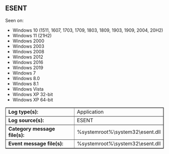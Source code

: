## ESENT

Seen on:
* Windows 10 (1511, 1607, 1703, 1709, 1803, 1809, 1903, 1909, 2004, 20H2)
* Windows 11 (21H2)
* Windows 2000
* Windows 2003
* Windows 2008
* Windows 2012
* Windows 2016
* Windows 2019
* Windows 7
* Windows 8.0
* Windows 8.1
* Windows Vista
* Windows XP 32-bit
* Windows XP 64-bit

<table border="1" class="docutils">
  <tbody>
    <tr>
      <td><b>Log type(s):</b></td>
      <td>Application</td>
    </tr>
    <tr>
      <td><b>Log source(s):</b></td>
      <td>ESENT</td>
    </tr>
    <tr>
      <td><b>Category message file(s):</b></td>
      <td>%systemroot%\system32\esent.dll</td>
    </tr>
    <tr>
      <td><b>Event message file(s):</b></td>
      <td>%systemroot%\system32\esent.dll</td>
    </tr>
  </tbody>
</table>

&nbsp;

